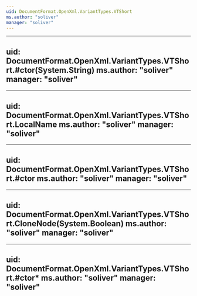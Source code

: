 ```yaml
---
uid: DocumentFormat.OpenXml.VariantTypes.VTShort
ms.author: "soliver"
manager: "soliver"
---
```


---
uid: DocumentFormat.OpenXml.VariantTypes.VTShort.#ctor(System.String)
ms.author: "soliver"
manager: "soliver"
---

---
uid: DocumentFormat.OpenXml.VariantTypes.VTShort.LocalName
ms.author: "soliver"
manager: "soliver"
---

---
uid: DocumentFormat.OpenXml.VariantTypes.VTShort.#ctor
ms.author: "soliver"
manager: "soliver"
---

---
uid: DocumentFormat.OpenXml.VariantTypes.VTShort.CloneNode(System.Boolean)
ms.author: "soliver"
manager: "soliver"
---

---
uid: DocumentFormat.OpenXml.VariantTypes.VTShort.#ctor*
ms.author: "soliver"
manager: "soliver"
---
